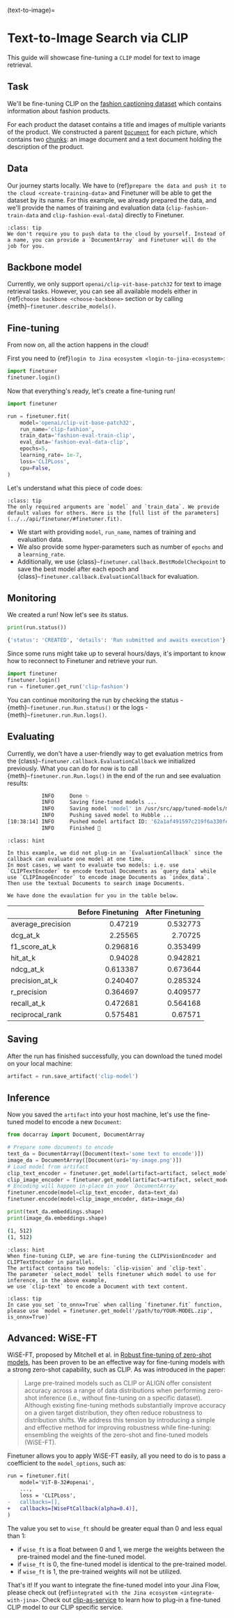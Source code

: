 (text-to-image)=
# Text-to-Image Search via CLIP

This guide will showcase fine-tuning a `CLIP` model for text to image retrieval.

## Task
We'll be fine-tuning CLIP on the [fashion captioning dataset](https://github.com/xuewyang/Fashion_Captioning) which contains information about fashion products.

For each product the dataset contains a title and images of multiple variants of the product. We constructed a parent [`Document`](https://docarray.jina.ai/fundamentals/document/#document) for each picture, which contains two [chunks](https://docarray.jina.ai/fundamentals/document/nested/#nested-structure): an image document and a text document holding the description of the product.


## Data
Our journey starts locally. We have to {ref}`prepare the data and push it to the cloud <create-training-data>` and Finetuner will be able to get the dataset by its name. For this example,
we already prepared the data, and we'll provide the names of training and evaluation data (`clip-fashion-train-data` and `clip-fashion-eval-data`) directly to Finetuner.

```{admonition} 
:class: tip
We don't require you to push data to the cloud by yourself. Instead of a name, you can provide a `DocumentArray` and Finetuner will do the job for you.
```


## Backbone model
Currently, we only support `openai/clip-vit-base-patch32` for text to image retrieval tasks. However, you can see all available models either in {ref}`choose backbone <choose-backbone>` section or by calling {meth}`~finetuner.describe_models()`.


## Fine-tuning
From now on, all the action happens in the cloud! 

First you need to {ref}`login to Jina ecosystem <login-to-jina-ecosystem>`:
```python
import finetuner
finetuner.login()
```

Now that everything's ready, let's create a fine-tuning run!

```python
import finetuner

run = finetuner.fit(
    model='openai/clip-vit-base-patch32',
    run_name='clip-fashion',
    train_data='fashion-eval-train-clip',
    eval_data='fashion-eval-data-clip',
    epochs=5,
    learning_rate= 1e-7,
    loss='CLIPLoss',
    cpu=False,
)
```
Let's understand what this piece of code does:
```{admonition} finetuner.fit parameters
:class: tip
The only required arguments are `model` and `train_data`. We provide default values for others. Here is the [full list of the parameters](../../api/finetuner/#finetuner.fit). 
```
* We start with providing `model`, `run_name`, names of training and evaluation data.
* We also provide some hyper-parameters such as number of `epochs` and a `learning_rate`.
* Additionally, we use {class}`~finetuner.callback.BestModelCheckpoint` to save the best model after each epoch and {class}`~finetuner.callback.EvaluationCallback` for evaluation.

  
## Monitoring

We created a run! Now let's see its status.
```python
print(run.status())
```

```bash
{'status': 'CREATED', 'details': 'Run submitted and awaits execution'}
```

Since some runs might take up to several hours/days, it's important to know how to reconnect to Finetuner and retrieve your run.

```python
import finetuner
finetuner.login()
run = finetuner.get_run('clip-fashion')
```

You can continue monitoring the run by checking the status - {meth}`~finetuner.run.Run.status()` or the logs - {meth}`~finetuner.run.Run.logs()`.


## Evaluating
Currently, we don't have a user-friendly way to get evaluation metrics from the {class}`~finetuner.callback.EvaluationCallback` we initialized previously.
What you can do for now is to call {meth}`~finetuner.run.Run.logs()` in the end of the run and see evaluation results:

```bash
           INFO     Done ✨                                                                              __main__.py:219
           INFO     Saving fine-tuned models ...                                                         __main__.py:222
           INFO     Saving model 'model' in /usr/src/app/tuned-models/model ...                          __main__.py:233
           INFO     Pushing saved model to Hubble ...                                                    __main__.py:240
[10:38:14] INFO     Pushed model artifact ID: '62a1af491597c219f6a330fe'                                 __main__.py:246
           INFO     Finished 🚀                                                                          __main__.py:248
```

```{admonition} Evaluation of CLIP
:class: hint

In this example, we did not plug-in an `EvaluationCallback` since the callback can evaluate one model at one time.
In most cases, we want to evaluate two models: i.e. use `CLIPTextEncoder` to encode textual Documents as `query_data` while use `CLIPImageEncoder` to encode image Documents as `index_data`.
Then use the textual Documents to search image Documents.

We have done the evaulation for you in the table below.
```

|                   | Before Finetuning | After Finetuning |
|:------------------|---------:|---------:|
| average_precision | 0.47219  | 0.532773 |
| dcg_at_k          | 2.25565  | 2.70725  |
| f1_score_at_k     | 0.296816 | 0.353499 |
| hit_at_k          | 0.94028  | 0.942821 |
| ndcg_at_k         | 0.613387 | 0.673644 |
| precision_at_k    | 0.240407 | 0.285324 |
| r_precision       | 0.364697 | 0.409577 |
| recall_at_k       | 0.472681 | 0.564168 |
| reciprocal_rank   | 0.575481 | 0.67571  |

## Saving

After the run has finished successfully, you can download the tuned model on your local machine:
```python
artifact = run.save_artifact('clip-model')
```

## Inference

Now you saved the `artifact` into your host machine,
let's use the fine-tuned model to encode a new `Document`:

```python
from docarray import Document, DocumentArray

# Prepare some documents to encode
text_da = DocumentArray([Document(text='some text to encode')])
image_da = DocumentArray([Document(uri='my-image.png')])
# Load model from artifact
clip_text_encoder = finetuner.get_model(artifact=artifact, select_model='clip-text')
clip_image_encoder = finetuner.get_model(artifact=artifact, select_model='clip-vision')
# Encoding will happen in-place in your `DocumentArray`
finetuner.encode(model=clip_text_encoder, data=text_da)
finetuner.encode(model=clip_image_encoder, data=image_da)

print(text_da.embeddings.shape)
print(image_da.embeddings.shape)
```

```bash
(1, 512)
(1, 512)
```

```{admonition} what is select_model?
:class: hint
When fine-tuning CLIP, we are fine-tuning the CLIPVisionEncoder and CLIPTextEncoder in parallel.
The artifact contains two models: `clip-vision` and `clip-text`.
The parameter `select_model` tells finetuner which model to use for inference, in the above example,
we use `clip-text` to encode a Document with text content.
```

```{admonition} Inference with ONNX
:class: tip
In case you set `to_onnx=True` when calling `finetuner.fit` function,
please use `model = finetuner.get_model('/path/to/YOUR-MODEL.zip', is_onnx=True)`
```

## Advanced: WiSE-FT 

WiSE-FT, proposed by Mitchell et al. in [Robust fine-tuning of zero-shot models](https://arxiv.org/abs/2109.01903),
has been proven to be an effective way for fine-tuning models with a strong zero-shot capability,
such as CLIP.
As was introduced in the paper:

> Large pre-trained models such as CLIP or ALIGN offer consistent accuracy across a range of data distributions when performing zero-shot inference (i.e., without fine-tuning on a specific dataset). Although existing fine-tuning methods substantially improve accuracy on a given target distribution, they often reduce robustness to distribution shifts. We address this tension by introducing a simple and effective method for improving robustness while fine-tuning: ensembling the weights of the zero-shot and fine-tuned models (WiSE-FT).

Finetuner allows you to apply WiSE-FT easily,
all you need to do is to pass a coefficient to the `model_options`, such as:

```diff
run = finetuner.fit(
    model='ViT-B-32#openai',
    ...,
    loss = 'CLIPLoss',
-   callbacks=[],
+   callbacks=[WiseFtCallback(alpha=0.4)],
)
```

The value you set to `wise_ft` should be greater equal than 0 and less equal than 1:

+ if `wise_ft` is a float between 0 and 1, we merge the weights between the pre-trained model and the fine-tuned model.
+ if `wise_ft` is 0, the fine-tuned model is identical to the pre-trained model.
+ if `wise_ft` is 1, the pre-trained weights will not be utilized.


That's it! If you want to integrate the fine-tuned model into your Jina Flow, please check out {ref}`integrated with the Jina ecosystem <integrate-with-jina>`.
Check out [clip-as-service](https://clip-as-service.jina.ai/user-guides/finetuner/?highlight=finetuner#fine-tune-models) to learn how to plug-in a fine-tuned CLIP model to our CLIP specific service.
